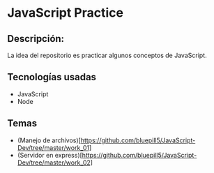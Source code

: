 # JavaScript Practice

## Descripción:

La idea del repositorio es practicar algunos conceptos de JavaScript.

## Tecnologías usadas

  - JavaScript
  - Node

## Temas

  - (Manejo de archivos)[https://github.com/bluepill5/JavaScript-Dev/tree/master/work_01]
  - (Servidor en express)[https://github.com/bluepill5/JavaScript-Dev/tree/master/work_02]




